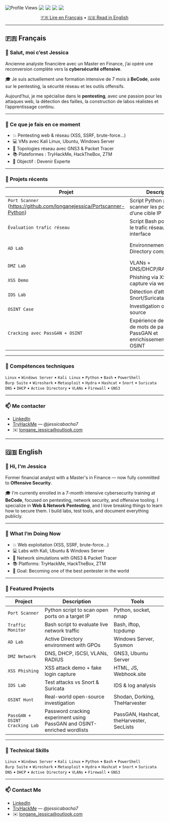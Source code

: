 <!-- Clean Badges -->
<p align="center" style="display: flex; flex-wrap: nowrap; gap: 5px;">
  <img src="https://komarev.com/ghpvc/?username=JessicaLongane&style=for-the-badge&color=brightgreen" alt="Profile Views" />
  <img src="https://img.shields.io/github/followers/longanejessica?label=Followers&style=for-the-badge&color=blue" />
  <img src="https://img.shields.io/badge/Pentesting%20Enthusiast-%F0%9F%92%BB-purple?style=for-the-badge" />
  <img src="https://img.shields.io/badge/OSCP%20In%20Progress-🔥-red?style=for-the-badge" />
  <img src="https://img.shields.io/badge/Self--Taught%20Learner-📚-yellow?style=for-the-badge" />
</p>

<p align="center">
  <a href="#français">🇫🇷 Lire en Français</a> • <a href="#english">🇬🇧 Read in English</a>
</p>

---

## 🇫🇷 Français <a name="français"></a>

### 👋 Salut, moi c’est Jessica

Ancienne analyste financière avec un Master en Finance, j’ai opéré une reconversion complète vers la **cybersécurité offensive**.

🎓 Je suis actuellement une formation intensive de 7 mois à **BeCode**, axée sur le pentesting, la sécurité réseau et les outils offensifs.

Aujourd’hui, je me spécialise dans le **pentesting**, avec une passion pour les attaques web, la détection des failles, la construction de labos réalistes et l’apprentissage continu.

---

### 🔧 Ce que je fais en ce moment

- 💥 Pentesting web & réseau (XSS, SSRF, brute-force…)
- 💻 VMs avec Kali Linux, Ubuntu, Windows Server
- 🔭 Topologies réseau avec GNS3 & Packet Tracer
- 📚 Plateformes : TryHackMe, HackTheBox, ZTM
- 🎯 Objectif : Devenir Experte 

---

### 🚀 Projets récents

| Projet | Description | Outils |
|--------|-------------|--------|
| `Port Scanner` (https://github.com/longanejessica/Portscanner-Python) | Script Python pour scanner les ports ouverts d’une cible IP | Python, socket, nmap |
| `Évaluation trafic réseau` | Script Bash pour analyser le trafic réseau sur une interface | Bash, iftop, tcpdump |
| `AD Lab` | Environnement Active Directory complet | Windows Server, GPO, Sysmon |
| `DMZ Lab` | VLANs + DNS/DHCP/RADIUS/iSCSI | GNS3, Ubuntu |
| `XSS Demo` | Phishing via XSS + capture via webhook | HTML, JS |
| `IDS Lab` | Détection d’attaques avec Snort/Suricata | IDS/Logs |
| `OSINT Case` | Investigation open-source | Shodan, TheHarvester |
| `Cracking avec PassGAN + OSINT` | Expérience de craquage de mots de passe avec PassGAN et enrichissement par OSINT | PassGAN, Hashcat, theHarvester, SecLists |

---

### 🧰 Compétences techniques

`Linux` • `Windows Server` • `Kali Linux` • `Python` • `Bash` • `PowerShell`  
`Burp Suite` • `Wireshark` • `Metasploit` • `Hydra` • `Hashcat` • `Snort` • `Suricata`  
`DNS` • `DHCP` • `Active Directory` • `VLANs` • `Firewall` • `GNS3`

---

### 📫 Me contacter

- [LinkedIn](https://be.linkedin.com/in/jessica-longane-391905212)
- [TryHackMe](https://tryhackme.com/) — *@jessicabacha7*
- ✉️ longane_jessica@outlook.com

---

## 🇬🇧 English <a name="english"></a>

### 👋 Hi, I'm Jessica

Former financial analyst with a Master's in Finance — now fully committed to **Offensive Security**.

🎓 I'm currently enrolled in a 7-month intensive cybersecurity training at **BeCode**, focused on pentesting, network security, and offensive tooling.
I specialize in **Web & Network Pentesting**, and I love breaking things to learn how to secure them. I build labs, test tools, and document everything publicly.

---

### 🔧 What I’m Doing Now

- 💥 Web exploitation (XSS, SSRF, brute-force…)
- 💻 Labs with Kali, Ubuntu & Windows Server
- 🔭 Network simulations with GNS3 & Packet Tracer
- 📚 Platforms: TryHackMe, HackTheBox, ZTM
- 🎯 Goal: Becoming one of the best pentester in the world

---

### 🚀 Featured Projects

| Project | Description | Tools |
|--------|-------------|--------|
| `Port Scanner` | Python script to scan open ports on a target IP | Python, socket, nmap |
| `Traffic Monitor` | Bash script to evaluate live network traffic | Bash, iftop, tcpdump |
| `AD Lab` | Active Directory environment with GPOs | Windows Server, Sysmon |
| `DMZ Network` | DNS, DHCP, iSCSI, VLANs, RADIUS | GNS3, Ubuntu Server |
| `XSS Phishing` | XSS attack demo + fake login capture | HTML, JS, Webhook.site |
| `IDS Lab` | Test attacks vs Snort & Suricata | IDS & log analysis |
| `OSINT Hunt` | Real-world open-source investigation | Shodan, Dorking, TheHarvester |
| `PassGAN + OSINT Cracking Lab` | Password cracking experiment using PassGAN and OSINT-enriched wordlists | PassGAN, Hashcat, theHarvester, SecLists |

---

### 🧰 Technical Skills

`Linux` • `Windows Server` • `Kali Linux` • `Python` • `Bash` • `PowerShell`  
`Burp Suite` • `Wireshark` • `Metasploit` • `Hydra` • `Hashcat` • `Snort` • `Suricata`  
`DNS` • `DHCP` • `Active Directory` • `VLANs` • `Firewall` • `GNS3`

---

### 📫 Contact Me

- [LinkedIn](https://be.linkedin.com/in/jessica-longane-391905212)
- [TryHackMe](https://tryhackme.com/) — *@jessicabacha7*
- ✉️ longane_jessica@outlook.com
